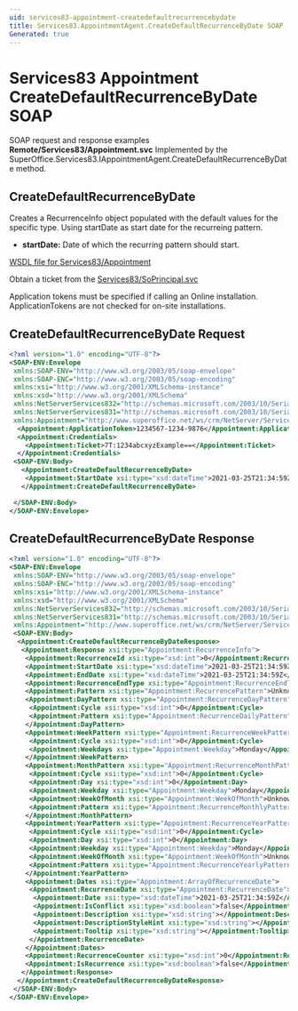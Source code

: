 ```yaml
---
uid: services83-appointment-createdefaultrecurrencebydate
title: Services83.AppointmentAgent.CreateDefaultRecurrenceByDate SOAP
Generated: true
---
```


# Services83 Appointment CreateDefaultRecurrenceByDate SOAP

SOAP request and response examples **Remote/Services83/Appointment.svc**
Implemented by the <see cref="M:SuperOffice.Services83.IAppointmentAgent.CreateDefaultRecurrenceByDate">SuperOffice.Services83.IAppointmentAgent.CreateDefaultRecurrenceByDate</see> method.

## CreateDefaultRecurrenceByDate

Creates a RecurrenceInfo object populated with the default values for the specific type. Using startDate as start date for the recurreing pattern.

* **startDate:** Date of which the recurring pattern should start.



[WSDL file for Services83/Appointment](../Services83-Appointment.md)

Obtain a ticket from the [Services83/SoPrincipal.svc](../SoPrincipal/SoPrincipal.md)

Application tokens must be specified if calling an Online installation. ApplicationTokens are not checked for on-site installations.

## CreateDefaultRecurrenceByDate Request

```xml
<?xml version="1.0" encoding="UTF-8"?>
<SOAP-ENV:Envelope
 xmlns:SOAP-ENV="http://www.w3.org/2003/05/soap-envelope"
 xmlns:SOAP-ENC="http://www.w3.org/2003/05/soap-encoding"
 xmlns:xsi="http://www.w3.org/2001/XMLSchema-instance"
 xmlns:xsd="http://www.w3.org/2001/XMLSchema"
 xmlns:NetServerServices832="http://schemas.microsoft.com/2003/10/Serialization/Arrays"
 xmlns:NetServerServices831="http://schemas.microsoft.com/2003/10/Serialization/"
 xmlns:Appointment="http://www.superoffice.net/ws/crm/NetServer/Services83">
  <Appointment:ApplicationToken>1234567-1234-9876</Appointment:ApplicationToken>
  <Appointment:Credentials>
    <Appointment:Ticket>7T:1234abcxyzExample==</Appointment:Ticket>
  </Appointment:Credentials>
 <SOAP-ENV:Body>
   <Appointment:CreateDefaultRecurrenceByDate>
    <Appointment:StartDate xsi:type="xsd:dateTime">2021-03-25T21:34:59Z</Appointment:StartDate>
   </Appointment:CreateDefaultRecurrenceByDate>

 </SOAP-ENV:Body>
</SOAP-ENV:Envelope>

```


## CreateDefaultRecurrenceByDate Response

```xml
<?xml version="1.0" encoding="UTF-8"?>
<SOAP-ENV:Envelope
 xmlns:SOAP-ENV="http://www.w3.org/2003/05/soap-envelope"
 xmlns:SOAP-ENC="http://www.w3.org/2003/05/soap-encoding"
 xmlns:xsi="http://www.w3.org/2001/XMLSchema-instance"
 xmlns:xsd="http://www.w3.org/2001/XMLSchema"
 xmlns:NetServerServices832="http://schemas.microsoft.com/2003/10/Serialization/Arrays"
 xmlns:NetServerServices831="http://schemas.microsoft.com/2003/10/Serialization/"
 xmlns:Appointment="http://www.superoffice.net/ws/crm/NetServer/Services83">
 <SOAP-ENV:Body>
  <Appointment:CreateDefaultRecurrenceByDateResponse>
   <Appointment:Response xsi:type="Appointment:RecurrenceInfo">
    <Appointment:RecurrenceId xsi:type="xsd:int">0</Appointment:RecurrenceId>
    <Appointment:StartDate xsi:type="xsd:dateTime">2021-03-25T21:34:59Z</Appointment:StartDate>
    <Appointment:EndDate xsi:type="xsd:dateTime">2021-03-25T21:34:59Z</Appointment:EndDate>
    <Appointment:RecurrenceEndType xsi:type="Appointment:RecurrenceEndType">Unknown</Appointment:RecurrenceEndType>
    <Appointment:Pattern xsi:type="Appointment:RecurrencePattern">Unknown</Appointment:Pattern>
    <Appointment:DayPattern xsi:type="Appointment:RecurrenceDayPattern">
     <Appointment:Cycle xsi:type="xsd:int">0</Appointment:Cycle>
     <Appointment:Pattern xsi:type="Appointment:RecurrenceDailyPattern">Unknown</Appointment:Pattern>
    </Appointment:DayPattern>
    <Appointment:WeekPattern xsi:type="Appointment:RecurrenceWeekPattern">
     <Appointment:Cycle xsi:type="xsd:int">0</Appointment:Cycle>
     <Appointment:Weekdays xsi:type="Appointment:Weekday">Monday</Appointment:Weekdays>
    </Appointment:WeekPattern>
    <Appointment:MonthPattern xsi:type="Appointment:RecurrenceMonthPattern">
     <Appointment:Cycle xsi:type="xsd:int">0</Appointment:Cycle>
     <Appointment:Day xsi:type="xsd:int">0</Appointment:Day>
     <Appointment:Weekday xsi:type="Appointment:Weekday">Monday</Appointment:Weekday>
     <Appointment:WeekOfMonth xsi:type="Appointment:WeekOfMonth">Unknown</Appointment:WeekOfMonth>
     <Appointment:Pattern xsi:type="Appointment:RecurrenceMonthlyPattern">Unknown</Appointment:Pattern>
    </Appointment:MonthPattern>
    <Appointment:YearPattern xsi:type="Appointment:RecurrenceYearPattern">
     <Appointment:Cycle xsi:type="xsd:int">0</Appointment:Cycle>
     <Appointment:Day xsi:type="xsd:int">0</Appointment:Day>
     <Appointment:Weekday xsi:type="Appointment:Weekday">Monday</Appointment:Weekday>
     <Appointment:WeekOfMonth xsi:type="Appointment:WeekOfMonth">Unknown</Appointment:WeekOfMonth>
     <Appointment:Pattern xsi:type="Appointment:RecurrenceYearlyPattern">Unknown</Appointment:Pattern>
    </Appointment:YearPattern>
    <Appointment:Dates xsi:type="Appointment:ArrayOfRecurrenceDate">
     <Appointment:RecurrenceDate xsi:type="Appointment:RecurrenceDate">
      <Appointment:Date xsi:type="xsd:dateTime">2021-03-25T21:34:59Z</Appointment:Date>
      <Appointment:IsConflict xsi:type="xsd:boolean">false</Appointment:IsConflict>
      <Appointment:Description xsi:type="xsd:string"></Appointment:Description>
      <Appointment:DescriptionStyleHint xsi:type="xsd:string"></Appointment:DescriptionStyleHint>
      <Appointment:Tooltip xsi:type="xsd:string"></Appointment:Tooltip>
     </Appointment:RecurrenceDate>
    </Appointment:Dates>
    <Appointment:RecurrenceCounter xsi:type="xsd:int">0</Appointment:RecurrenceCounter>
    <Appointment:IsRecurrence xsi:type="xsd:boolean">false</Appointment:IsRecurrence>
   </Appointment:Response>
  </Appointment:CreateDefaultRecurrenceByDateResponse>
 </SOAP-ENV:Body>
</SOAP-ENV:Envelope>

```

